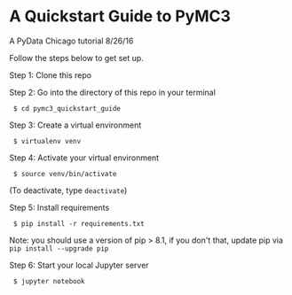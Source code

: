 # A Quickstart Guide to PyMC3
A PyData Chicago tutorial
8/26/16

Follow the steps below to get set up.

Step 1: Clone this repo

Step 2: Go into the directory of this repo in your terminal

``` $ cd pymc3_quickstart_guide```

Step 3: Create a virtual environment

``` $ virtualenv venv```

Step 4: Activate your virtual environment

``` $ source venv/bin/activate```

(To deactivate, type `deactivate`)

Step 5: Install requirements

``` $ pip install -r requirements.txt```

Note: you should use a version of pip > 8.1, if you don't that, update pip via `pip install --upgrade pip`

Step 6: Start your local Jupyter server

``` $ jupyter notebook```
